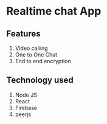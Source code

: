 # Realtime chat App

## Features

1. Video caliing
1. One to One Chat
1. End to end encryption

## Technology used

1. Node JS
1. React
1. Firebase
1. peerjs

